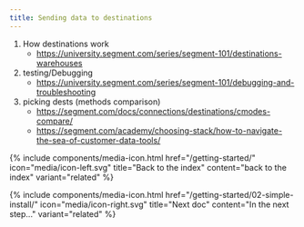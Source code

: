 ```yaml
---
title: Sending data to destinations
---
```





1. How destinations work
   - https://university.segment.com/series/segment-101/destinations-warehouses
2. testing/Debugging
   - https://university.segment.com/series/segment-101/debugging-and-troubleshooting
3. picking dests (methods comparison)
   - https://segment.com/docs/connections/destinations/cmodes-compare/
   - https://segment.com/academy/choosing-stack/how-to-navigate-the-sea-of-customer-data-tools/





<div class="double">
  {% include components/media-icon.html  href="/getting-started/" icon="media/icon-left.svg" title="Back to the index" content="back to the index" variant="related" %}

  {% include components/media-icon.html  href="/getting-started/02-simple-install/" icon="media/icon-right.svg" title="Next doc" content="In the next step..." variant="related" %}
</div>
